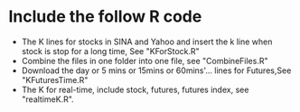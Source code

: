 # Include the follow R code
- The K lines for stocks in SINA and Yahoo and insert the k line when stock is stop for a long time, See "KForStock.R"
- Combine the files in one folder into one file, see "CombineFiles.R"
- Download the day or 5 mins or 15mins or 60mins'... lines for Futures,See "KFuturesTime.R"
- The K for real-time, include stock, futures, futures index, see "realtimeK.R".